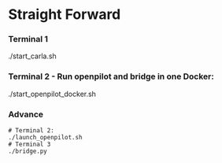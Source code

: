 

# Straight Forward
### Terminal 1
./start_carla.sh

### Terminal 2 - Run openpilot and bridge in one Docker:
./start_openpilot_docker.sh

### Advance
    # Terminal 2:
    ./launch_openpilot.sh
    # Terminal 3
    ./bridge.py

